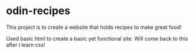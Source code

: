 # odin-recipes

This project is to create a website that holds recipes to make great food!

Used basic html to create a basic yet functional site. Will come back to this after i learn css!